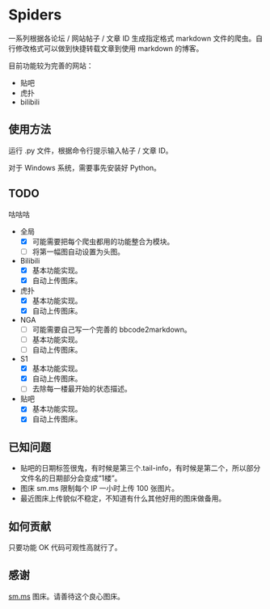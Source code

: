 # Spiders
一系列根据各论坛 / 网站帖子 / 文章 ID 生成指定格式 markdown 文件的爬虫。自行修改格式可以做到快捷转载文章到使用 markdown 的博客。

目前功能较为完善的网站：
- 贴吧
- 虎扑
- bilibili

## 使用方法
运行 .py 文件，根据命令行提示输入帖子 / 文章 ID。

对于 Windows 系统，需要事先安装好 Python。


## TODO
咕咕咕
- 全局
  - [x] 可能需要把每个爬虫都用的功能整合为模块。
  - [ ] 将第一幅图自动设置为头图。
- Bilibili
  - [x] 基本功能实现。
  - [x] 自动上传图床。
- 虎扑
  - [x] 基本功能实现。
  - [x] 自动上传图床。
- NGA
  - [ ] 可能需要自己写一个完善的 bbcode2markdown。
  - [ ] 基本功能实现。
  - [ ] 自动上传图床。
- S1
  - [x] 基本功能实现。
  - [x] 自动上传图床。
  - [ ] 去除每一楼最开始的状态描述。
- 贴吧
  - [x] 基本功能实现。
  - [x] 自动上传图床。

## 已知问题
- 贴吧的日期标签很鬼，有时候是第三个.tail-info，有时候是第二个，所以部分文件名的日期部分会变成“1楼”。
- 图床 sm.ms 限制每个 IP 一小时上传 100 张图片。
- 最近图床上传貌似不稳定，不知道有什么其他好用的图床做备用。

## 如何贡献
只要功能 OK 代码可观性高就行了。

## 感谢
[sm.ms](https://sm.ms) 图床。请善待这个良心图床。